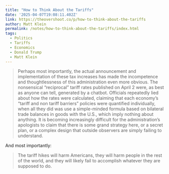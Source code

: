 ```yaml
---
title: "How to Think About the Tariffs"
date: '2025-04-07T19:08:11.402Z'
link: https://theovershoot.co/p/how-to-think-about-the-tariffs
author: Matt Klein
permalink: /notes/how-to-think-about-the-tariffs/index.html
tags:
  - Politics
  - Tariffs
  - Economics
  - Donald Trump
  - Matt Klein
---
```

> Perhaps most importantly, the actual announcement and implementation of these tax increases has made the incompetence and thoughtlessness of this administration even more obvious. The nonsensical “reciprocal” tariff rates published on April 2 were, as best as anyone can tell, generated by a chatbot. Officials repeatedly lied about how the rates were calculated, claiming that each economy’s “tariff and non tariff barriers” policies were quantified individually, when all they did was use a simple-minded formula based on bilateral trade balances in goods with the U.S., which imply nothing about anything. It is becoming increasingly difficult for the administration’s apologists to claim that there is some grand strategy here, or a secret plan, or a complex design that outside observers are simply failing to understand.

And most importantly:

> The tariff hikes will harm Americans, they will harm people in the rest of the world, and they will likely fail to accomplish whatever they are supposed to do.